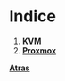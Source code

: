 # Indice
1. **[KVM](01_KVM/Index.md)**
2. **[Proxmox](02_Proxmox/Index.md)**

**[Atras](../README.md)**
